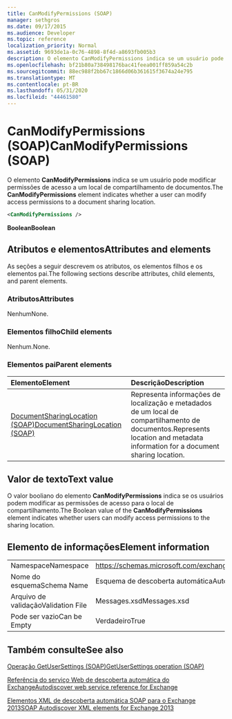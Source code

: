 ```yaml
---
title: CanModifyPermissions (SOAP)
manager: sethgros
ms.date: 09/17/2015
ms.audience: Developer
ms.topic: reference
localization_priority: Normal
ms.assetid: 9693de1a-0c76-4898-8f4d-a8693fb005b3
description: O elemento CanModifyPermissions indica se um usuário pode modificar permissões de acesso a um local de compartilhamento de documentos.
ms.openlocfilehash: bf21b80a738498176bac41feea001ff859a54c2b
ms.sourcegitcommit: 88ec988f2bb67c1866d06b361615f3674a24e795
ms.translationtype: MT
ms.contentlocale: pt-BR
ms.lasthandoff: 05/31/2020
ms.locfileid: "44461580"
---
```

# <a name="canmodifypermissions-soap"></a><span data-ttu-id="f963e-103">CanModifyPermissions (SOAP)</span><span class="sxs-lookup"><span data-stu-id="f963e-103">CanModifyPermissions (SOAP)</span></span>

<span data-ttu-id="f963e-104">O elemento **CanModifyPermissions** indica se um usuário pode modificar permissões de acesso a um local de compartilhamento de documentos.</span><span class="sxs-lookup"><span data-stu-id="f963e-104">The **CanModifyPermissions** element indicates whether a user can modify access permissions to a document sharing location.</span></span> 
  
```XML
<CanModifyPermissions /> 
```

 <span data-ttu-id="f963e-105">**Boolean**</span><span class="sxs-lookup"><span data-stu-id="f963e-105">**Boolean**</span></span>
## <a name="attributes-and-elements"></a><span data-ttu-id="f963e-106">Atributos e elementos</span><span class="sxs-lookup"><span data-stu-id="f963e-106">Attributes and elements</span></span>

<span data-ttu-id="f963e-107">As seções a seguir descrevem os atributos, os elementos filhos e os elementos pai.</span><span class="sxs-lookup"><span data-stu-id="f963e-107">The following sections describe attributes, child elements, and parent elements.</span></span>
  
### <a name="attributes"></a><span data-ttu-id="f963e-108">Atributos</span><span class="sxs-lookup"><span data-stu-id="f963e-108">Attributes</span></span>

<span data-ttu-id="f963e-109">Nenhum</span><span class="sxs-lookup"><span data-stu-id="f963e-109">None.</span></span>
  
### <a name="child-elements"></a><span data-ttu-id="f963e-110">Elementos filho</span><span class="sxs-lookup"><span data-stu-id="f963e-110">Child elements</span></span>

<span data-ttu-id="f963e-111">Nenhum.</span><span class="sxs-lookup"><span data-stu-id="f963e-111">None.</span></span>
  
### <a name="parent-elements"></a><span data-ttu-id="f963e-112">Elementos pai</span><span class="sxs-lookup"><span data-stu-id="f963e-112">Parent elements</span></span>

|<span data-ttu-id="f963e-113">**Elemento**</span><span class="sxs-lookup"><span data-stu-id="f963e-113">**Element**</span></span>|<span data-ttu-id="f963e-114">**Descrição**</span><span class="sxs-lookup"><span data-stu-id="f963e-114">**Description**</span></span>|
|:-----|:-----|
|[<span data-ttu-id="f963e-115">DocumentSharingLocation (SOAP)</span><span class="sxs-lookup"><span data-stu-id="f963e-115">DocumentSharingLocation (SOAP)</span></span>](documentsharinglocation-soap.md) <br/> |<span data-ttu-id="f963e-116">Representa informações de localização e metadados de um local de compartilhamento de documentos.</span><span class="sxs-lookup"><span data-stu-id="f963e-116">Represents location and metadata information for a document sharing location.</span></span>  <br/> |
   
## <a name="text-value"></a><span data-ttu-id="f963e-117">Valor de texto</span><span class="sxs-lookup"><span data-stu-id="f963e-117">Text value</span></span>

<span data-ttu-id="f963e-118">O valor booliano do elemento **CanModifyPermissions** indica se os usuários podem modificar as permissões de acesso para o local de compartilhamento.</span><span class="sxs-lookup"><span data-stu-id="f963e-118">The Boolean value of the **CanModifyPermissions** element indicates whether users can modify access permissions to the sharing location.</span></span> 
  
## <a name="element-information"></a><span data-ttu-id="f963e-119">Elemento de informações</span><span class="sxs-lookup"><span data-stu-id="f963e-119">Element information</span></span>

|||
|:-----|:-----|
|<span data-ttu-id="f963e-120">Namespace</span><span class="sxs-lookup"><span data-stu-id="f963e-120">Namespace</span></span>  <br/> |https://schemas.microsoft.com/exchange/2010/Autodiscover  <br/> |
|<span data-ttu-id="f963e-121">Nome do esquema</span><span class="sxs-lookup"><span data-stu-id="f963e-121">Schema Name</span></span>  <br/> |<span data-ttu-id="f963e-122">Esquema de descoberta automática</span><span class="sxs-lookup"><span data-stu-id="f963e-122">Autodiscover schema</span></span>  <br/> |
|<span data-ttu-id="f963e-123">Arquivo de validação</span><span class="sxs-lookup"><span data-stu-id="f963e-123">Validation File</span></span>  <br/> |<span data-ttu-id="f963e-124">Messages.xsd</span><span class="sxs-lookup"><span data-stu-id="f963e-124">Messages.xsd</span></span>  <br/> |
|<span data-ttu-id="f963e-125">Pode ser vazio</span><span class="sxs-lookup"><span data-stu-id="f963e-125">Can be Empty</span></span>  <br/> |<span data-ttu-id="f963e-126">Verdadeiro</span><span class="sxs-lookup"><span data-stu-id="f963e-126">True</span></span>  <br/> |
   
## <a name="see-also"></a><span data-ttu-id="f963e-127">Também consulte</span><span class="sxs-lookup"><span data-stu-id="f963e-127">See also</span></span>



[<span data-ttu-id="f963e-128">Operação GetUserSettings (SOAP)</span><span class="sxs-lookup"><span data-stu-id="f963e-128">GetUserSettings operation (SOAP)</span></span>](getusersettings-operation-soap.md)


[<span data-ttu-id="f963e-129">Referência do serviço Web de descoberta automática do Exchange</span><span class="sxs-lookup"><span data-stu-id="f963e-129">Autodiscover web service reference for Exchange</span></span>](autodiscover-web-service-reference-for-exchange.md)
  
[<span data-ttu-id="f963e-130">Elementos XML de descoberta automática SOAP para o Exchange 2013</span><span class="sxs-lookup"><span data-stu-id="f963e-130">SOAP Autodiscover XML elements for Exchange 2013</span></span>](soap-autodiscover-xml-elements-for-exchange-2013.md)

